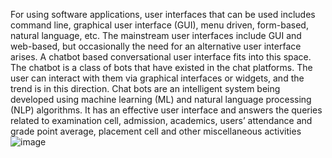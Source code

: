 For using software applications, user interfaces that can be used includes command line, graphical user interface (GUI), menu driven, form-based, natural language, etc. The mainstream user interfaces include GUI and web-based, but occasionally the need for an alternative user interface arises. A chatbot based conversational user interface fits into this space. The chatbot is a class of bots that have existed in the chat platforms. The user can interact with them via graphical interfaces or widgets, and the trend is in this direction. Chat bots are an intelligent system being developed using machine learning (ML) and natural language processing (NLP) algorithms. It has an effective user interface and answers the queries related to examination cell, admission, academics, users’ attendance and grade point average, placement cell and other miscellaneous activities
![image](https://github.com/Elite-Solutions-2024/ChatBot/assets/94432528/65b19ca5-1748-46aa-8138-4ef6e4a43a5b)
